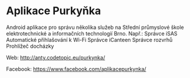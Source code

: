 # Aplikace Purkyňka
Android aplikace pro správu několika služeb na Střední průmyslové škole elektrotechnické a informačních technologií Brno.
Např.:
  Správce iSAS
  Automatické přihlašování k Wi-Fi
  Správce iCanteen
  Správce rozvrhů
  Prohlížeč docházky

Web: http://anty.codetopic.eu/purkynka/

Facebook: https://www.facebook.com/aplikacepurkynka/
